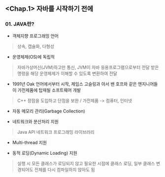 ## <Chap.1> 자바를 시작하기 전에
### 01. JAVA란?

- 객체지향 프로그래밍 언어
> 상속, 캡슐화, 다형성
  
- 운영체제(OS)에 독립적
> 자바가상머신(JVM)하고만 통신, JVM이 자바 응용프로그램으로부터 전달 받은 명령을 해당 운영체제가 이해할 수 있도록 변환하여 전달
  
- 1991년 Oak 언어에서부터 시작, 제임스 고슬링과 아서 밴 호프와 같은 엔지니어들이 가전제품에 탑재될 소프트웨어 개발
> C++ 장점을 도입하고 단점을 보완 / 가전제품 -> 컴퓨터, 인터넷

- 자동 메모리 관리(Garbage Collection)

- 네트워크와 분산처리 지원
> Java API 네트워크 프로그래밍 라이브러리

- Multi-thread 지원

- 동적 로딩(Dynamic Loading) 지원
> 실행 시 모든 클래스가 로딩되지 않고 필요한 시점에 클래스 로딩, 일부 클래스 변경되어도 전체를 다시 컴파일하지 않아도 됨
